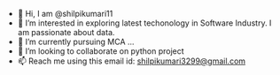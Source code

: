 - 👋 Hi, I am @shilpikumari11
- 👀 I’m interested in exploring latest techonology in Software Industry. I am passionate about data.
- 🌱 I’m currently pursuing MCA ...
- 💞️ I’m looking to collaborate on python project
- 📫 Reach me using this email id: shilpikumari3299@gmail.com

<!---
shilpikumari11/shilpikumari11 is a ✨ special ✨ repository because its `README.md` (this file) appears on your GitHub profile.
You can click the Preview link to take a look at your changes.
--->
